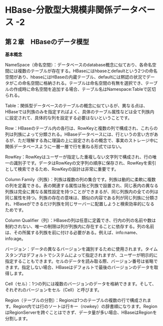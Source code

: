 # HBase-分散型大規模非関係データベース -2

## 第２章　HBaseのデータ模型

**基本概念**

NameSpace（命名空間）：データベースのdatabase概念に似ており、各命名空間には複数のテーブルが存在する。HBaseにはhbaseとdefaultという2つの命名空間があり、hbaseにはHBaseの内蔵テーブル、defaultには黙認の状況でデータがこの命名空間に格納される。テーブルは命名空間の有無を選択でき、テーブルの作成時に命名空間を追加する場合、テーブル名はNamespace:Tableで区切られる。

Table：関係型データベースのテーブルの概念に似ているが、異なる点は、HBaseでは列族のみを指定すればよく、具体のテーブル属性などは全て列族内に設定されて、具体的な列を設定する必要はないということです。

Row：HBaseのテーブル内の各行は、RowKeyと複数の列で構成され、これらの列は列族によって分類される。HBaseデータベースには、行というの言い方があるが、ただ理解する為に理論の上に設定されるの概念で、事実のストレージ中に関係データベースように一層一層で行を重ねる形式ではない。

RowKey：RowKeyはユーザーが指定した重複しない文字列で構成され、行の唯一の識別子です。データはRowKeyの文字列の順序に保存され、RowKeyを索引として検索できるため、RowKeyの設計は非常に重要です。

Column Family（列族）：列族は複数の列の集合です。列族は動的に柔軟に複数の列を定義できる。表の関連する属性は殆ど列族で設置され、同じ表内の異なる列族は完全に異なる属性設定を持つことができまるが、同じ列族内の全ての列は同じ属性を持つ。列族の存在の意味は、類似の内容である列が同じ列族に分類され、HBaseができるだけ列族を同じサーバーに配置しようと検索効率的になるためです。

Column Qualifier（列）：HBaseの列は任意に定義でき、行内の列の名前や数は制約されない、唯一の制限は列が列族内に存在することに依存する。列の名前は、その所属する列族を前に付ける必要がある。例えば、info:name、info:age。

バージョン：データの異なるバージョンを識別するために使用されます。タイムスタンプはデフォルトでシステムによって指定されますが、ユーザーが明示的に指定することもできます。セルのデータを読み取る際、バージョン番号は省略できます。指定しない場合、HBaseはデフォルトで最後のバージョンのデータを取得します。

Cell（セル）：1つの列には複数のバージョンのデータを格納できます。そして、それぞれのバージョンをセル（Cell）と呼びます。

Region（テーブルの分割）：Regionは1つのテーブルの複数の行で構成されます。Region内では行のソートは行キー（rowkey）の辞書順になります。RegionはRegionServerを跨ぐことはできず、データ量が多い場合、HBaseはRegionを分割します。